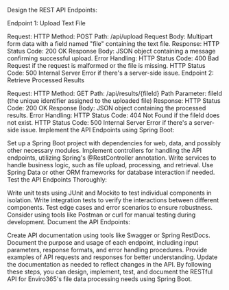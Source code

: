 Design the REST API Endpoints:

Endpoint 1: Upload Text File

Request:
HTTP Method: POST
Path: /api/upload
Request Body: Multipart form data with a field named "file" containing the text file.
Response:
HTTP Status Code: 200 OK
Response Body: JSON object containing a message confirming successful upload.
Error Handling:
HTTP Status Code: 400 Bad Request if the request is malformed or the file is missing.
HTTP Status Code: 500 Internal Server Error if there's a server-side issue.
Endpoint 2: Retrieve Processed Results

Request:
HTTP Method: GET
Path: /api/results/{fileId}
Path Parameter: fileId (the unique identifier assigned to the uploaded file)
Response:
HTTP Status Code: 200 OK
Response Body: JSON object containing the processed results.
Error Handling:
HTTP Status Code: 404 Not Found if the fileId does not exist.
HTTP Status Code: 500 Internal Server Error if there's a server-side issue.
Implement the API Endpoints using Spring Boot:

Set up a Spring Boot project with dependencies for web, data, and possibly other necessary modules.
Implement controllers for handling the API endpoints, utilizing Spring's @RestController annotation.
Write services to handle business logic, such as file upload, processing, and retrieval.
Use Spring Data or other ORM frameworks for database interaction if needed.
Test the API Endpoints Thoroughly:

Write unit tests using JUnit and Mockito to test individual components in isolation.
Write integration tests to verify the interactions between different components.
Test edge cases and error scenarios to ensure robustness.
Consider using tools like Postman or curl for manual testing during development.
Document the API Endpoints:

Create API documentation using tools like Swagger or Spring RestDocs.
Document the purpose and usage of each endpoint, including input parameters, response formats, and error handling procedures.
Provide examples of API requests and responses for better understanding.
Update the documentation as needed to reflect changes in the API.
By following these steps, you can design, implement, test, and document the RESTful API for Enviro365's file data processing needs using Spring Boot.
